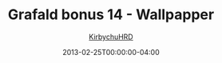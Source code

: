---
title: "Grafald bonus 14 - Wallpapper"
type: "image"
date: 2013-02-25T00:00:00-04:00
draft: false
categories:
- blog
- projects
- grafald
image_path: "../img/2013/bonus_14.jpg"
alt_text: ""
author: "[KirbychuHRD](https://cohost.org/KirbychuHRD)"
---